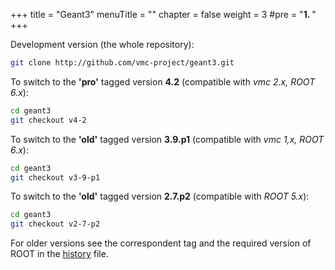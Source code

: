 +++
title = "Geant3"
menuTitle = ""
chapter = false
weight = 3
#pre = "<b>1. </b>"
+++

Development version (the whole repository):
```bash 
git clone http://github.com/vmc-project/geant3.git
```

To switch to the **'pro'** tagged version **4.2** (compatible with *vmc 2.x, ROOT 6.x*):
```bash
cd geant3
git checkout v4-2
```

To switch to the **'old'** tagged version **3.9.p1** (compatible with *vmc 1,x, ROOT 6.x*):
```bash
cd geant3 
git checkout v3-9-p1
```

To switch to the **'old'** tagged version **2.7.p2** (compatible with *ROOT 5.x*):<br>
```bash 
cd geant3 
git checkout v2-7-p2
```

For older versions see the correspondent tag and the required version of ROOT in 
the [history](https://github.com/vmc-project/geant3/blob/master/history) file.
